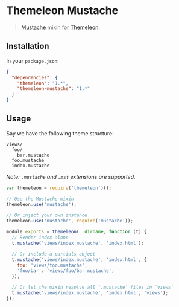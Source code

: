 Themeleon Mustache
==================

> [Mustache] mixin for [Themeleon].

[Mustache]: https://mustache.github.io/
[Themeleon]: https://github.com/themeleon/themeleon

Installation
------------

In your `package.json`:

```json
{
  "dependencies": {
    "themeleon": "1.*",
    "themeleon-mustache": "1.*"
  }
}
```

Usage
-----

Say we have the following theme structure:

```
views/
  foo/
    bar.mustache
  foo.mustache
  index.mustache
```

*Note: `.mustache` and `.mst` extensions are supported.*

```js
var themeleon = require('themeleon')();

// Use the Mustache mixin
themeleon.use('mustache');

// Or inject your own instance
themeleon.use('mustache', require('mustache'));

module.exports = themeleon(__dirname, function (t) {
  // Render index alone
  t.mustache('views/index.mustache', 'index.html');

  // Or include a partials object
  t.mustache('views/index.mustache', 'index.html', {
    foo: 'views/foo.mustache',
    'foo/bar': 'views/foo/bar.mustache',
  });

  // Or let the mixin resolve all `.mustache` files in `views`
  t.mustache('views/index.mustache', 'index.html', 'views');
});
```
